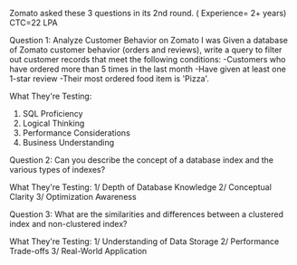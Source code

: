 Zomato asked these 3 questions in its 2nd round. ( Experience= 2+ years) 
CTC=22 LPA

Question 1: Analyze Customer Behavior on Zomato
I was Given a database of Zomato customer behavior (orders and reviews), write a query to filter out customer records that meet the following conditions:
-Customers who have ordered more than 5 times in the last month
-Have given at least one 1-star review
-Their most ordered food item is 'Pizza'.

 What They're Testing:

1. SQL Proficiency 
2. Logical Thinking 
3. Performance Considerations 
4. Business Understanding 

Question 2: Can you describe the concept of a database index and the various types of indexes?

 What They're Testing:
1/ Depth of Database Knowledge
2/ Conceptual Clarity 
3/ Optimization Awareness

Question 3: What are the similarities and differences between a clustered index and non-clustered index?

What They're Testing:
1/ Understanding of Data Storage
2/ Performance Trade-offs 
3/ Real-World Application 